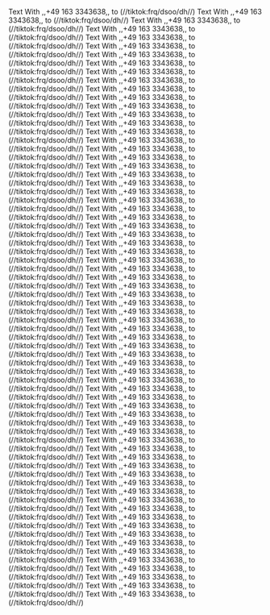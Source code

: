 
Text With ,,+49 163 3343638,, to (//tiktok:frq/dsoo/dh//)
Text With ,,+49 163 3343638,, to (//tiktok:frq/dsoo/dh//)
Text With ,,+49 163 3343638,, to (//tiktok:frq/dsoo/dh//)
Text With ,,+49 163 3343638,, to (//tiktok:frq/dsoo/dh//)
Text With ,,+49 163 3343638,, to (//tiktok:frq/dsoo/dh//)
Text With ,,+49 163 3343638,, to (//tiktok:frq/dsoo/dh//)
Text With ,,+49 163 3343638,, to (//tiktok:frq/dsoo/dh//)
Text With ,,+49 163 3343638,, to (//tiktok:frq/dsoo/dh//)
Text With ,,+49 163 3343638,, to (//tiktok:frq/dsoo/dh//)
Text With ,,+49 163 3343638,, to (//tiktok:frq/dsoo/dh//)
Text With ,,+49 163 3343638,, to (//tiktok:frq/dsoo/dh//)
Text With ,,+49 163 3343638,, to (//tiktok:frq/dsoo/dh//)
Text With ,,+49 163 3343638,, to (//tiktok:frq/dsoo/dh//)
Text With ,,+49 163 3343638,, to (//tiktok:frq/dsoo/dh//)
Text With ,,+49 163 3343638,, to (//tiktok:frq/dsoo/dh//)
Text With ,,+49 163 3343638,, to (//tiktok:frq/dsoo/dh//)
Text With ,,+49 163 3343638,, to (//tiktok:frq/dsoo/dh//)
Text With ,,+49 163 3343638,, to (//tiktok:frq/dsoo/dh//)
Text With ,,+49 163 3343638,, to (//tiktok:frq/dsoo/dh//)
Text With ,,+49 163 3343638,, to (//tiktok:frq/dsoo/dh//)
Text With ,,+49 163 3343638,, to (//tiktok:frq/dsoo/dh//)
Text With ,,+49 163 3343638,, to (//tiktok:frq/dsoo/dh//)
Text With ,,+49 163 3343638,, to (//tiktok:frq/dsoo/dh//)
Text With ,,+49 163 3343638,, to (//tiktok:frq/dsoo/dh//)
Text With ,,+49 163 3343638,, to (//tiktok:frq/dsoo/dh//)
Text With ,,+49 163 3343638,, to (//tiktok:frq/dsoo/dh//)
Text With ,,+49 163 3343638,, to (//tiktok:frq/dsoo/dh//)
Text With ,,+49 163 3343638,, to (//tiktok:frq/dsoo/dh//)
Text With ,,+49 163 3343638,, to (//tiktok:frq/dsoo/dh//)
Text With ,,+49 163 3343638,, to (//tiktok:frq/dsoo/dh//)
Text With ,,+49 163 3343638,, to (//tiktok:frq/dsoo/dh//)
Text With ,,+49 163 3343638,, to (//tiktok:frq/dsoo/dh//)
Text With ,,+49 163 3343638,, to (//tiktok:frq/dsoo/dh//)
Text With ,,+49 163 3343638,, to (//tiktok:frq/dsoo/dh//)
Text With ,,+49 163 3343638,, to (//tiktok:frq/dsoo/dh//)
Text With ,,+49 163 3343638,, to (//tiktok:frq/dsoo/dh//)
Text With ,,+49 163 3343638,, to (//tiktok:frq/dsoo/dh//)
Text With ,,+49 163 3343638,, to (//tiktok:frq/dsoo/dh//)
Text With ,,+49 163 3343638,, to (//tiktok:frq/dsoo/dh//)
Text With ,,+49 163 3343638,, to (//tiktok:frq/dsoo/dh//)
Text With ,,+49 163 3343638,, to (//tiktok:frq/dsoo/dh//)
Text With ,,+49 163 3343638,, to (//tiktok:frq/dsoo/dh//)
Text With ,,+49 163 3343638,, to (//tiktok:frq/dsoo/dh//)
Text With ,,+49 163 3343638,, to (//tiktok:frq/dsoo/dh//)
Text With ,,+49 163 3343638,, to (//tiktok:frq/dsoo/dh//)
Text With ,,+49 163 3343638,, to (//tiktok:frq/dsoo/dh//)
Text With ,,+49 163 3343638,, to (//tiktok:frq/dsoo/dh//)
Text With ,,+49 163 3343638,, to (//tiktok:frq/dsoo/dh//)
Text With ,,+49 163 3343638,, to (//tiktok:frq/dsoo/dh//)
Text With ,,+49 163 3343638,, to (//tiktok:frq/dsoo/dh//)
Text With ,,+49 163 3343638,, to (//tiktok:frq/dsoo/dh//)
Text With ,,+49 163 3343638,, to (//tiktok:frq/dsoo/dh//)
Text With ,,+49 163 3343638,, to (//tiktok:frq/dsoo/dh//)
Text With ,,+49 163 3343638,, to (//tiktok:frq/dsoo/dh//)
Text With ,,+49 163 3343638,, to (//tiktok:frq/dsoo/dh//)
Text With ,,+49 163 3343638,, to (//tiktok:frq/dsoo/dh//)
Text With ,,+49 163 3343638,, to (//tiktok:frq/dsoo/dh//)
Text With ,,+49 163 3343638,, to (//tiktok:frq/dsoo/dh//)
Text With ,,+49 163 3343638,, to (//tiktok:frq/dsoo/dh//)
Text With ,,+49 163 3343638,, to (//tiktok:frq/dsoo/dh//)
Text With ,,+49 163 3343638,, to (//tiktok:frq/dsoo/dh//)
Text With ,,+49 163 3343638,, to (//tiktok:frq/dsoo/dh//)
Text With ,,+49 163 3343638,, to (//tiktok:frq/dsoo/dh//)
Text With ,,+49 163 3343638,, to (//tiktok:frq/dsoo/dh//)
Text With ,,+49 163 3343638,, to (//tiktok:frq/dsoo/dh//)
Text With ,,+49 163 3343638,, to (//tiktok:frq/dsoo/dh//)
Text With ,,+49 163 3343638,, to (//tiktok:frq/dsoo/dh//)
Text With ,,+49 163 3343638,, to (//tiktok:frq/dsoo/dh//)
Text With ,,+49 163 3343638,, to (//tiktok:frq/dsoo/dh//)
Text With ,,+49 163 3343638,, to (//tiktok:frq/dsoo/dh//)
